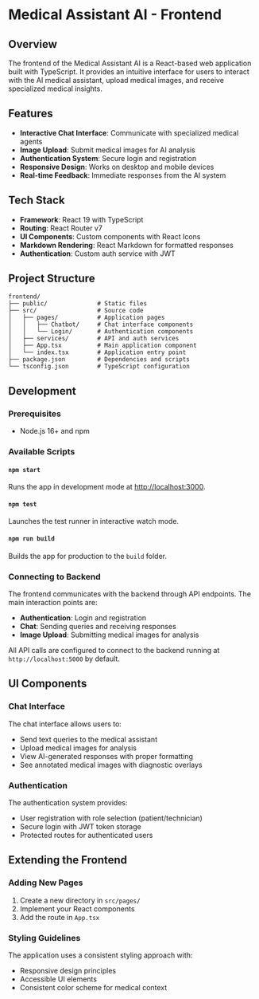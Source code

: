 # Medical Assistant AI - Frontend

## Overview
The frontend of the Medical Assistant AI is a React-based web application built with TypeScript. It provides an intuitive interface for users to interact with the AI medical assistant, upload medical images, and receive specialized medical insights.

## Features

- **Interactive Chat Interface**: Communicate with specialized medical agents
- **Image Upload**: Submit medical images for AI analysis
- **Authentication System**: Secure login and registration
- **Responsive Design**: Works on desktop and mobile devices
- **Real-time Feedback**: Immediate responses from the AI system

## Tech Stack

- **Framework**: React 19 with TypeScript
- **Routing**: React Router v7
- **UI Components**: Custom components with React Icons
- **Markdown Rendering**: React Markdown for formatted responses
- **Authentication**: Custom auth service with JWT

## Project Structure

```
frontend/
├── public/              # Static files
├── src/                 # Source code
│   ├── pages/           # Application pages
│   │   ├── Chatbot/     # Chat interface components
│   │   └── Login/       # Authentication components
│   ├── services/        # API and auth services
│   ├── App.tsx          # Main application component
│   └── index.tsx        # Application entry point
├── package.json         # Dependencies and scripts
└── tsconfig.json        # TypeScript configuration
```

## Development

### Prerequisites
- Node.js 16+ and npm

### Available Scripts

#### `npm start`
Runs the app in development mode at [http://localhost:3000](http://localhost:3000).

#### `npm test`
Launches the test runner in interactive watch mode.

#### `npm run build`
Builds the app for production to the `build` folder.

### Connecting to Backend

The frontend communicates with the backend through API endpoints. The main interaction points are:

- **Authentication**: Login and registration
- **Chat**: Sending queries and receiving responses
- **Image Upload**: Submitting medical images for analysis

All API calls are configured to connect to the backend running at `http://localhost:5000` by default.

## UI Components

### Chat Interface
The chat interface allows users to:
- Send text queries to the medical assistant
- Upload medical images for analysis
- View AI-generated responses with proper formatting
- See annotated medical images with diagnostic overlays

### Authentication
The authentication system provides:
- User registration with role selection (patient/technician)
- Secure login with JWT token storage
- Protected routes for authenticated users

## Extending the Frontend

### Adding New Pages
1. Create a new directory in `src/pages/`
2. Implement your React components
3. Add the route in `App.tsx`

### Styling Guidelines
The application uses a consistent styling approach with:
- Responsive design principles
- Accessible UI elements
- Consistent color scheme for medical context
